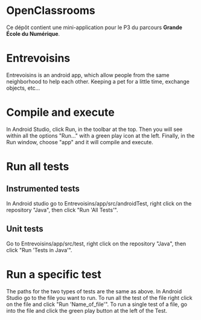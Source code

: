 ﻿# OpenClassrooms

Ce dépôt contient une mini-application pour le P3 du parcours **Grande École du Numérique**.

# Entrevoisins

Entrevoisins is an android app, which allow people from the same neighborhood to help each other.
Keeping a pet for a little time, exchange objects, etc...

# Compile and execute

In Android Studio, click Run, in the toolbar at the top. Then you will see within all the options "Run..."
with a green play icon at the left. Finally, in the Run window, choose "app" and it will compile and execute.

# Run all tests

## Instrumented tests

In Android studio go to Entrevoisins/app/src/androidTest, right click on the repository "Java",
then click "Run 'All Tests'".

## Unit tests  

Go to Entrevoisins/app/src/test, right click on the repository "Java", then click "Run 'Tests in Java'".

# Run a specific test

The paths for the two types of tests are the same as above.
In Android Studio go to the file you want to run. To run all the test of the file right click on the file and 
click "Run 'Name_of_file'".
To run a single test of a file, go into the file and click the green play button at the left of the Test.

    
